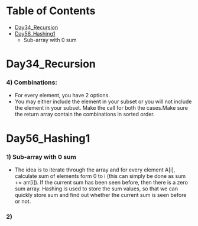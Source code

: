 <!--ts-->
Table of Contents
=================
  * [Day34_Recursion](#Day34_Recursion)
  * [Day56_Hashing1](#day56_Hashing1)
     * Sub-array with 0 sum
<!--te-->

Day34_Recursion
=================
### 4) Combinations:
 + For every element, you have 2 options. 
 + You may either include the element in your subset or you will not include the element in your subset. Make the call for both the cases.Make sure the return array contain the combinations in sorted order.

Day56_Hashing1
=================
 ### 1) Sub-array with 0 sum
 + The idea is to iterate through the array and for every element A[i], calculate sum of elements form 0 to i (this can simply be done as sum += arr[i]). If the current sum has been seen before, then there is a zero sum array. Hashing is used to store the sum values, so that we can quickly store sum and find out whether the current sum is seen before or not.
 ### 2) 

